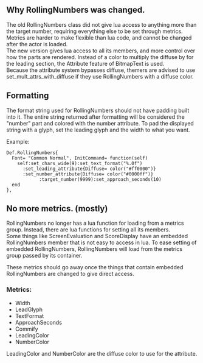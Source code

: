 ## Why RollingNumbers was changed.
The old RollingNumbers class did not give lua access to anything more than
the target number, requiring everything else to be set through metrics.  
Metrics are harder to make flexible than lua code, and cannot be changed
after the actor is loaded.  
The new version gives lua access to all its members, and more control over
how the parts are rendered.  Instead of a color to multiply the diffuse by
for the leading section, the Attribute feature of BitmapText is used.  
Because the attribute system bypasses diffuse, themers are advised to use
set_mult_attrs_with_diffuse if they use RollingNumbers with a diffuse color.

## Formatting
The format string used for RollingNumbers should not have padding built into
it.  The entire string returned after formatting will be considered the
"number" part and colored with the number attribute.  To pad the displayed
string with a glyph, set the leading glyph and the width to what you want.  

Example:
```
Def.RollingNumbers{
  Font= "Common Normal", InitCommand= function(self)
    self:set_chars_wide(9):set_text_format("%.0f")
      :set_leading_attribute{Diffuse= color("#ff0000")}
      :set_number_attribute{Diffuse= color("#0000ff")}
			:target_number(9999):set_approach_seconds(10)
  end
},
```

## No more metrics. (mostly)

RollingNumbers no longer has a lua function for loading from a metrics group.
Instead, there are lua functions for setting all its members.  
Some things like ScreenEvaluation and ScoreDisplay have an embedded
RollingNumbers member that is not easy to access in lua.  To ease setting of
embedded RollingNumbers, RollingNumbers will load from the metrics group
passed by its container.

These metrics should go away once the things that contain embedded
RollingNumbers are changed to give direct access.

### Metrics:
* Width
* LeadGlyph
* TextFormat
* ApproachSeconds
* Commify
* LeadingColor
* NumberColor

LeadingColor and NumberColor are the diffuse color to use for the attribute.
